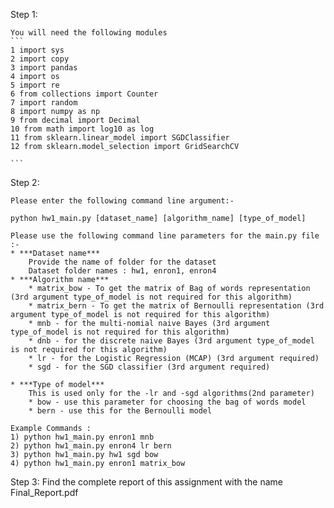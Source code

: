 Step 1:

	You will need the following modules 
	```
	1 import sys
	2 import copy 
	3 import pandas
	4 import os 
	5 import re
	6 from collections import Counter 
	7 import random
	8 import numpy as np
	9 from decimal import Decimal 
	10 from math import log10 as log
	11 from sklearn.linear_model import SGDClassifier 
	12 from sklearn.model_selection import GridSearchCV 
	
	```


Step 2:

	Please enter the following command line argument:-
	
	python hw1_main.py [dataset_name] [algorithm_name] [type_of_model]

	Please use the following command line parameters for the main.py file :-
	* ***Dataset name***
		Provide the name of folder for the dataset
		Dataset folder names : hw1, enron1, enron4
	* ***Algorithm name*** 
		* matrix_bow - To get the matrix of Bag of words representation (3rd argument type_of_model is not required for this algorithm) 
		* matrix_bern - To get the matrix of Bernoulli representation (3rd argument type_of_model is not required for this algorithm) 
		* mnb - for the multi-nomial naive Bayes (3rd argument type_of_model is not required for this algorithm) 
		* dnb - for the discrete naive Bayes (3rd argument type_of_model is not required for this algorithm) 
		* lr - for the Logistic Regression (MCAP) (3rd argument required) 
		* sgd - for the SGD classifier (3rd argument required)
		
	* ***Type of model***
		This is used only for the -lr and -sgd algorithms(2nd parameter) 
		* bow - use this parameter for choosing the bag of words model 
		* bern - use this for the Bernoulli model
		
	Example Commands : 
	1) python hw1_main.py enron1 mnb
	2) python hw1_main.py enron4 lr bern
	3) python hw1_main.py hw1 sgd bow
	4) python hw1_main.py enron1 matrix_bow

Step 3:
	Find the complete report of this assignment with the name Final_Report.pdf